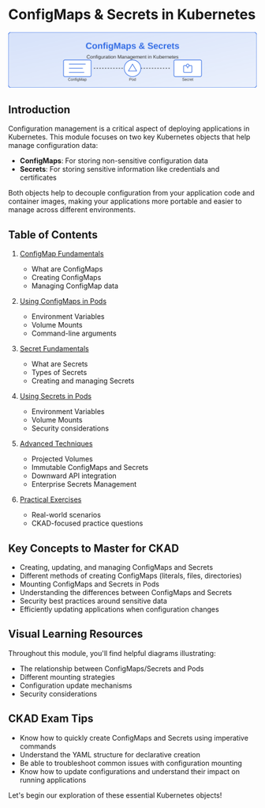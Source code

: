 # ConfigMaps & Secrets in Kubernetes

![ConfigMaps and Secrets Banner](https://raw.githubusercontent.com/Salwan-Mohamed/CKAD-journey/add-configmaps-secrets/ConfigMaps-Secrets/images/configmaps-secrets-banner.svg)

## Introduction

Configuration management is a critical aspect of deploying applications in Kubernetes. This module focuses on two key Kubernetes objects that help manage configuration data:

- **ConfigMaps**: For storing non-sensitive configuration data
- **Secrets**: For storing sensitive information like credentials and certificates

Both objects help to decouple configuration from your application code and container images, making your applications more portable and easier to manage across different environments.

## Table of Contents

1. [ConfigMap Fundamentals](./01-configmap-fundamentals.md)
   - What are ConfigMaps
   - Creating ConfigMaps
   - Managing ConfigMap data

2. [Using ConfigMaps in Pods](./02-configmap-usage.md)
   - Environment Variables
   - Volume Mounts
   - Command-line arguments

3. [Secret Fundamentals](./03-secret-fundamentals.md)
   - What are Secrets
   - Types of Secrets
   - Creating and managing Secrets

4. [Using Secrets in Pods](./04-secret-usage.md)
   - Environment Variables
   - Volume Mounts
   - Security considerations

5. [Advanced Techniques](./05-advanced-techniques.md)
   - Projected Volumes
   - Immutable ConfigMaps and Secrets
   - Downward API integration
   - Enterprise Secrets Management

6. [Practical Exercises](./06-practical-exercises.md)
   - Real-world scenarios
   - CKAD-focused practice questions

## Key Concepts to Master for CKAD

- Creating, updating, and managing ConfigMaps and Secrets
- Different methods of creating ConfigMaps (literals, files, directories)
- Mounting ConfigMaps and Secrets in Pods
- Understanding the differences between ConfigMaps and Secrets
- Security best practices around sensitive data
- Efficiently updating applications when configuration changes

## Visual Learning Resources

Throughout this module, you'll find helpful diagrams illustrating:

- The relationship between ConfigMaps/Secrets and Pods
- Different mounting strategies
- Configuration update mechanisms
- Security considerations

## CKAD Exam Tips

- Know how to quickly create ConfigMaps and Secrets using imperative commands
- Understand the YAML structure for declarative creation
- Be able to troubleshoot common issues with configuration mounting
- Know how to update configurations and understand their impact on running applications

Let's begin our exploration of these essential Kubernetes objects!
